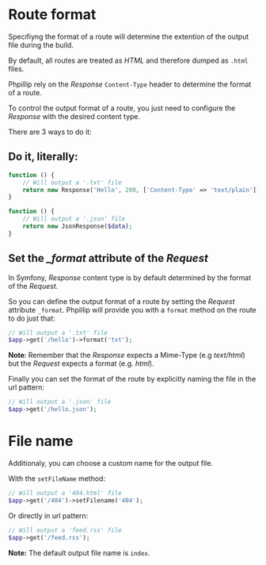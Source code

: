 # Route format

Specifiyng the format of a route will determine the extention of the output file during the build.

By default, all routes are treated as _HTML_ and therefore dumped as `.html` files.

Phpillip rely on the _Response_ `Content-Type` header to determine the format of a route.

To control the output format of a route, you just need to configure the _Response_ with the desired content type.

There are 3 ways to do it:

## Do it, literally:

```php
function () {
    // Will output a '.txt' file
    return new Response('Hello', 200, ['Content-Type' => 'text/plain']);
}

function () {
    // Will output a '.json' file
    return new JsonResponse($data);
}
```

## Set the *_format* attribute of the _Request_

In Symfony, _Response_ content type is by default determined by the format of the _Request_.

So you can define the output format of a route by setting the _Request_ attribute `_format`. Phpillip will provide you with a `format` method on the route to do just that:

```php
// Will output a '.txt' file
$app->get('/hello')->format('txt');
```

__Note__: Remember that the _Response_ expects a Mime-Type (e.g _text/html_) but the _Request_ expects a format (e.g. _html_).

Finally you can set the format of the route by explicitly naming the file in the url pattern:

```php
// Will output a '.json' file
$app->get('/hello.json');
```

# File name

Additionaly, you can choose a custom name for the output file.

With the `setFileName` method:

```php
// Will output a '404.html' file
$app->get('/404')->setFilename('404');
```

Or directly in url pattern:

```php
// Will output a 'feed.rss' file
$app->get('/feed.rss');
```

__Note:__ The default output file name is `index`.
